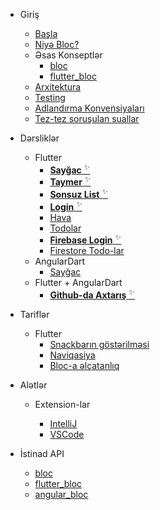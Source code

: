 - Giriş

  - [Başla](az/gettingstarted.md)
  - [Niyə Bloc?](az/whybloc.md)
  - Əsas Konseptlər
    - [bloc](az/coreconcepts.md)
    - [flutter_bloc](az/flutterbloccoreconcepts.md)
  - [Arxitektura](az/architecture.md)
  - [Testing](az/testing.md)
  - [Adlandırma Konvensiyaları](az/blocnamingconventions.md)
  - [Tez-tez soruşulan suallar](az/faqs.md)

- Dərsliklər

  - Flutter
    - [**Sayğac** <sup>✨</sup>](fluttercountertutorial.md)
    - [**Taymer** <sup>✨</sup>](fluttertimertutorial.md)
    - [**Sonsuz List** <sup>✨</sup>](flutterinfinitelisttutorial.md)
    - [**Login** <sup>✨</sup>](flutterlogintutorial.md)
    - [Hava](flutterweathertutorial.md)
    - [Todolar](fluttertodostutorial.md)
    - [**Firebase Login** <sup>✨</sup>](flutterfirebaselogintutorial.md)
    - [Firestore Todo-lar](flutterfirestoretodostutorial.md)
  - AngularDart
    - [Sayğac](angularcountertutorial.md)
  - Flutter + AngularDart
    - [**Github-da Axtarış** <sup>✨</sup>](flutterangulargithubsearch.md)

- Tariflər

  - Flutter
    - [Snackbarın göstərilməsi](recipesfluttershowsnackbar.md)
    - [Naviqasiya](recipesflutternavigation.md)
    - [Bloc-a əlçatanlıq](recipesflutterblocaccess.md)

- Alətlər

  - Extension-lar

    - [IntelliJ](blocintellijextension.md)
    - [VSCode](blocvscodeextension.md)

- İstinad API
  - [bloc](https://pub.dev/documentation/bloc/latest/bloc/bloc-library.html)
  - [flutter_bloc](https://pub.dev/documentation/flutter_bloc/latest/flutter_bloc/flutter_bloc-library.html)
  - [angular_bloc](https://pub.dev/documentation/angular_bloc/latest/angular_dart/angular_dart-library.html)
